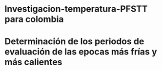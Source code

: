 # Investigacion-temperatura-PFSTT para colombia

# Determinación de los periodos de evaluación de las epocas más frías y más calientes
